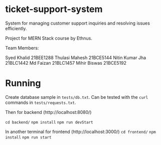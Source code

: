 # ticket-support-system
System for managing customer support inquiries and resolving issues efficiently.

Project for MERN Stack course by Ethnus.

Team Members:

Syed Khalid          21BEE1288 
Thulasi Mahesh       21BCE5144
Nitin Kumar Jha      21BLC1442
Md Faizan            21BLC1457
Mihir Biswas         21BCE5192


# Running

Create database sample in `tests/db.txt`. Can be tested with the `curl` commands in `tests/requests.txt`.

Then for backend (http://localhost:8080/)
 
`cd backend/`
`npm install`
`npm run devStart `

In another terminal for frontend (http://localhost:3000/)
`cd frontend/`
`npm install`
`npm run start `


